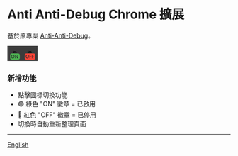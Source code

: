 # Anti Anti-Debug Chrome 擴展

基於原專案 [Anti-Anti-Debug](https://github.com/Andrews54757/Anti-Anti-Debug)。

![展示](../.github/showcase.png)

### 新增功能

- 點擊圖標切換功能
- 🟢 綠色 "ON" 徽章 = 已啟用
- 🔴 紅色 "OFF" 徽章 = 已停用
- 切換時自動重新整理頁面

---

[English](../README.md)
